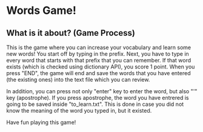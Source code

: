 # Words Game!

## What is it about? (Game Process)
This is the game where you can increase your vocabulary and learn some new words! You start off by typing in the prefix. Next, you have to type in every word that starts with that prefix that you can remember. If that word exists (which is checked using dictionary API), you score 1 point. When you press "END", the game will end and save the words that you have entered (the existing ones) into the text file which you can review.

In addition, you can press not only "enter" key to enter the word, but also "'" key (apostrophe). If you press apostrophe, the word you have entrered is going to be saved inside "to_learn.txt". This is done in case you did not know the meaning of the word you typed in, but it existed. 

Have fun playing this game!

